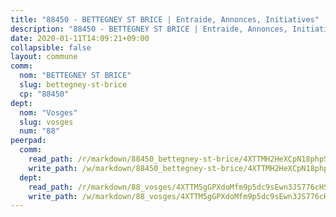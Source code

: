 ```yaml
---
title: "88450 - BETTEGNEY ST BRICE | Entraide, Annonces, Initiatives"
description: "88450 - BETTEGNEY ST BRICE | Entraide, Annonces, Initiatives"
date: 2020-01-11T14:09:21+09:00
collapsible: false
layout: commune
comm:
  nom: "BETTEGNEY ST BRICE"
  slug: bettegney-st-brice
  cp: "88450"
dept:
  nom: "Vosges"
  slug: vosges
  num: "88"
peerpad:
  comm:
    read_path: /r/markdown/88450_bettegney-st-brice/4XTTMH2HeXCpN18phpSXHsuuhm73X2FaPWNZsdfpFBKhYGb2e
    write_path: /w/markdown/88450_bettegney-st-brice/4XTTMH2HeXCpN18phpSXHsuuhm73X2FaPWNZsdfpFBKhYGb2e-K3TgTjEjkWESNPcgzTfrNUWoA63qfom9ENhYNs3GNbSD1hsG4f9HyPJgVF2q8r9E4JL2CTadXrPXXCZw5ffq78obiJ6QX9FZWAPDaeDEb1wBAKgMeBACZc2BGz43KQmB8EPbFEi2
  dept:
    read_path: /r/markdown/88_vosges/4XTTM5gGPXdoMfm9p5dc9sEwn3JS776cHSw64JYpD4AKnKgyh
    write_path: /w/markdown/88_vosges/4XTTM5gGPXdoMfm9p5dc9sEwn3JS776cHSw64JYpD4AKnKgyh-K3TgUjEFywcTUHQwfrd2vcZqhoXLakdoQGFv4iriv1FKkvQkBsudnBxafkQDfPcxTDRHN5T6bYyganuvcakuKenYoB5mPLKqUBjNMwpn75GQVixUmzXGkneDufRSqDthC8iyXi1Z
---
```


